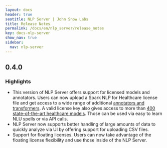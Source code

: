 ```yaml
---
layout: docs
header: true
seotitle: NLP Server | John Snow Labs
title: Release Notes
permalink: /docs/en/nlp_server/release_notes
key: docs-nlp-server
show_nav: true
sidebar:
  nav: nlp-server
---
```


## 0.4.0

### Highlights

- This version of NLP Server offers support for licensed models and annotators. Users can now upload a Spark NLP for Healthcare license file and get access to a wide range of additional [annotators and transformers](https://nlp.johnsnowlabs.com/docs/en/licensed_annotators). A valid license key also gives access to more than [400 state-of-the-art healthcare models](https://nlp.johnsnowlabs.com/models?edition=Spark+NLP+for+Healthcare). Those can be used via easy to learn NLU spells or via API calls.
- NLP Server now supports better handling of large amounts of data to quickly analyze via UI by offering support for uploading CSV files.
- Support for floating licenses. Users can now take advantage of the floating license flexibility and use those inside of the NLP Server.
